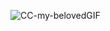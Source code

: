 ![CC-my-belovedGIF](https://github.com/user-attachments/assets/1ed7df82-f49b-4134-a977-37f5c2c2a631)
